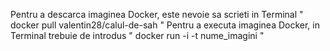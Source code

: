 Pentru a descarca imaginea Docker, este nevoie sa scrieti in Terminal " docker pull valentin28/calul-de-sah "
Pentru a executa imaginea Docker, in Terminal trebuie de introdus " docker run -i -t nume_imagini "
